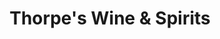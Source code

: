 ---
title: "Thorpe's Wine & Spirits"
url: /east-greenwich/thorpes-wine-and-spirits/
shop: alcohol
---